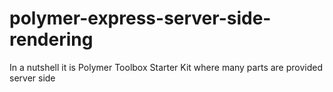 # polymer-express-server-side-rendering

In a nutshell it is Polymer Toolbox Starter Kit where many parts are provided server side
